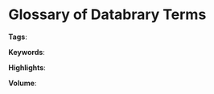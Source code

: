 Glossary of Databrary Terms
==========================

**Tags**:

**Keywords**: 

**Highlights**:

**Volume**:
